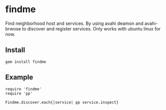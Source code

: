 findme
======

Find neighborhood host and services. By using avahi deamon and avahi-brwose to discover and register services. Only works with ubuntu linux for now.


Install
-------

    gem install findme
    
    
    
Example
-------

    require 'findme'
    require 'pp'

    Findme.discover.each{|service| pp service.inspect}

